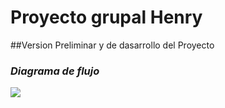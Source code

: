 # Proyecto grupal Henry

##Version Preliminar y de dasarrollo del Proyecto

### ***Diagrama de flujo***
 ![](https://github.com/Fe23arg/PG_12/blob/main/diagrama%20flujo.png)
